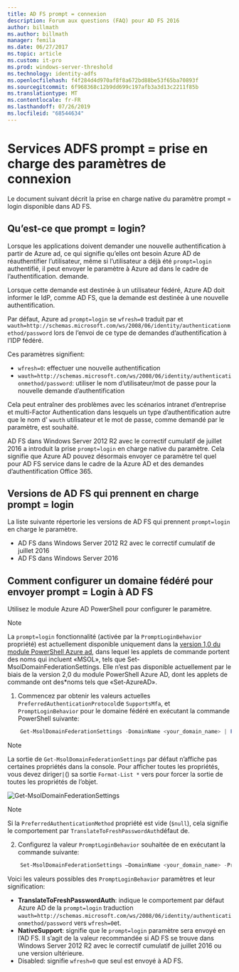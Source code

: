 ```yaml
---
title: AD FS prompt = connexion
description: Forum aux questions (FAQ) pour AD FS 2016
author: billmath
ms.author: billmath
manager: femila
ms.date: 06/27/2017
ms.topic: article
ms.custom: it-pro
ms.prod: windows-server-threshold
ms.technology: identity-adfs
ms.openlocfilehash: f4f284d4d970af8f8a672bd88be53f65ba70893f
ms.sourcegitcommit: 6f968368c12b9dd699c197afb3a3d13c2211f85b
ms.translationtype: MT
ms.contentlocale: fr-FR
ms.lasthandoff: 07/26/2019
ms.locfileid: "68544634"
---
```

# <a name="active-directory-federation-services-promptlogin-parameter-support"></a>Services ADFS prompt = prise en charge des paramètres de connexion

Le document suivant décrit la prise en charge native du paramètre prompt = login disponible dans AD FS.

## <a name="what-is-promptlogin"></a>Qu’est-ce que prompt = login?

Lorsque les applications doivent demander une nouvelle authentification à partir de Azure ad, ce qui signifie qu’elles ont besoin Azure AD de réauthentifier l’utilisateur, même si l’utilisateur a déjà été `prompt=login` authentifié, il peut envoyer le paramètre à Azure ad dans le cadre de l’authentification. demande.

Lorsque cette demande est destinée à un utilisateur fédéré, Azure AD doit informer le IdP, comme AD FS, que la demande est destinée à une nouvelle authentification.

Par défaut, Azure ad `prompt=login` se `wfresh=0` traduit par et `wauth=http://schemas.microsoft.com/ws/2008/06/identity/authenticationmethod/password` lors de l’envoi de ce type de demandes d’authentification à l’IDP fédéré.

Ces paramètres signifient:

- `wfresh=0`: effectuer une nouvelle authentification
- `wauth=http://schemas.microsoft.com/ws/2008/06/identity/authenticationmethod/password`: utiliser le nom d’utilisateur/mot de passe pour la nouvelle demande d’authentification

Cela peut entraîner des problèmes avec les scénarios intranet d’entreprise et multi-Factor Authentication dans lesquels un type d’authentification autre que le nom d' `wauth` utilisateur et le mot de passe, comme demandé par le paramètre, est souhaité.  

AD FS dans Windows Server 2012 R2 avec le correctif cumulatif de juillet 2016 a introduit la prise `prompt=login` en charge native du paramètre. Cela signifie que Azure AD pouvez désormais envoyer ce paramètre tel quel pour AD FS service dans le cadre de la Azure AD et des demandes d’authentification Office 365.

## <a name="ad-fs-versions-that-support-promptlogin"></a>Versions de AD FS qui prennent en charge prompt = login

La liste suivante répertorie les versions de AD FS qui prennent `prompt=login` en charge le paramètre.

- AD FS dans Windows Server 2012 R2 avec le correctif cumulatif de juillet 2016
- AD FS dans Windows Server 2016

## <a name="how-to-configure-a-federated-domain-to-send-promptlogin-to-ad-fs"></a>Comment configurer un domaine fédéré pour envoyer prompt = Login à AD FS

Utilisez le module Azure AD PowerShell pour configurer le paramètre.

> [!NOTE]
> La `prompt=login` fonctionnalité (activée par la `PromptLoginBehavior` propriété) est actuellement disponible uniquement dans la [version 1,0 du module PowerShell Azure ad](https://connect.microsoft.com/site1164/Downloads/DownloadDetails.aspx?DownloadID=59185), dans lequel les applets de commande portent des noms qui incluent «MSOL», tels que Set-MsolDomainFederationSettings.  Elle n’est pas disponible actuellement par le biais de la version 2,0 du module PowerShell Azure AD, dont les applets de commande ont des\*noms tels que «Set-AzureAD».

1. Commencez par obtenir les valeurs actuelles `PreferredAuthenticationProtocol`de `SupportsMfa`, et `PromptLoginBehavior` pour le domaine fédéré en exécutant la commande PowerShell suivante:

```powershell
    Get-MsolDomainFederationSettings -DomainName <your_domain_name> | Format-List *
```

> [!NOTE]
> La sortie de `Get-MsolDomainFederationSettings` par défaut n’affiche pas certaines propriétés dans la console. Pour afficher toutes les propriétés, vous devez diriger`|`() sa sortie `Format-List *` vers pour forcer la sortie de toutes les propriétés de l’objet.

![Get-MsolDomainFederationSettings](media/AD-FS-Prompt-Login/GetMsol.png)

> [!NOTE]
> Si la `PreferredAuthenticationMethod` propriété est vide (`$null`), cela signifie le comportement par `TranslateToFreshPasswordAuth`défaut de.

2. Configurez la valeur `PromptLoginBehavior` souhaitée de en exécutant la commande suivante:

```powershell
    Set-MsolDomainFederationSettings –DomainName <your_domain_name> -PreferredAuthenticationProtocol <current_value_from_step1> -SupportsMfa <current_value_from_step1> -PromptLoginBehavior <TranslateToFreshPasswordAuth|NativeSupport|Disabled>
```

Voici les valeurs possibles des `PromptLoginBehavior` paramètres et leur signification:

- **TranslateToFreshPasswordAuth**: indique le comportement par défaut Azure AD de la `prompt=login` traduction `wauth=http://schemas.microsoft.com/ws/2008/06/identity/authenticationmethod/password` vers `wfresh=0`et.
- **NativeSupport**: signifie que le `prompt=login` paramètre sera envoyé en l’AD FS. Il s’agit de la valeur recommandée si AD FS se trouve dans Windows Server 2012 R2 avec le correctif cumulatif de juillet 2016 ou une version ultérieure.
- Disabled: signifie `wfresh=0` que seul est envoyé à AD FS.
